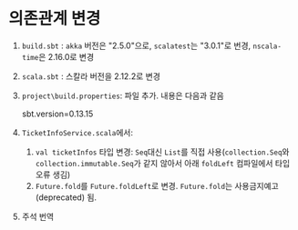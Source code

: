 # 의존관계 변경

1. `build.sbt` : `akka` 버전은 "2.5.0"으로, `scalatest`는 "3.0.1"로 번경, `nscala-time`은 2.16.0로 변경

2. `scala.sbt` : 스칼라 버전을 2.12.2로 변경

3. `project\build.properties`: 파일 추가. 내용은 다음과 같음

    sbt.version=0.13.15

4. `TicketInfoService.scala`에서:
    1. `val ticketInfos` 타입 변경: `Seq`대신 `List`를 직접 사용(`collection.Seq`와 `collection.immutable.Seq`가 같지 않아서 아래 `foldLeft` 컴파일에서 타입 오류 생김)
    2. `Future.fold`를 `Future.foldLeft`로 변경. `Future.fold`는 사용금지예고(deprecated) 됨.

5. 주석 번역